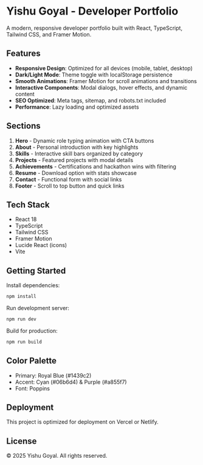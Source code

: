 # Yishu Goyal - Developer Portfolio

A modern, responsive developer portfolio built with React, TypeScript, Tailwind CSS, and Framer Motion.

## Features

- **Responsive Design**: Optimized for all devices (mobile, tablet, desktop)
- **Dark/Light Mode**: Theme toggle with localStorage persistence
- **Smooth Animations**: Framer Motion for scroll animations and transitions
- **Interactive Components**: Modal dialogs, hover effects, and dynamic content
- **SEO Optimized**: Meta tags, sitemap, and robots.txt included
- **Performance**: Lazy loading and optimized assets

## Sections

1. **Hero** - Dynamic role typing animation with CTA buttons
2. **About** - Personal introduction with key highlights
3. **Skills** - Interactive skill bars organized by category
4. **Projects** - Featured projects with modal details
5. **Achievements** - Certifications and hackathon wins with filtering
6. **Resume** - Download option with stats showcase
7. **Contact** - Functional form with social links
8. **Footer** - Scroll to top button and quick links

## Tech Stack

- React 18
- TypeScript
- Tailwind CSS
- Framer Motion
- Lucide React (icons)
- Vite

## Getting Started

Install dependencies:
```bash
npm install
```

Run development server:
```bash
npm run dev
```

Build for production:
```bash
npm run build
```

## Color Palette

- Primary: Royal Blue (#1439c2)
- Accent: Cyan (#06b6d4) & Purple (#a855f7)
- Font: Poppins

## Deployment

This project is optimized for deployment on Vercel or Netlify.

## License

© 2025 Yishu Goyal. All rights reserved.
